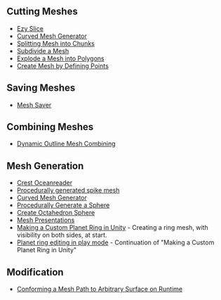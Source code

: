
## Cutting Meshes
* [Ezy Slice](https://github.com/DavidArayan/EzySlice)
* [Curved Mesh Generator](https://github.com/nrj/UnityCurvedMeshGenerator)
* [Splitting Mesh into Chunks](https://answers.unity.com/questions/629793/splitting-mesh-into-chunks.html)
* [Subdivide a Mesh](https://answers.unity.com/questions/259127/does-anyone-have-any-code-to-subdivide-a-mesh-and.html)
* [Explode a Mesh into Polygons](https://answers.unity.com/questions/338819/explode-a-mesh-into-polygons-efffect.html)
* [Create Mesh by Defining Points](https://answers.unity.com/questions/585948/create-mesh-by-defining-points.html)

## Saving Meshes
* [Mesh Saver](https://github.com/pharan/Unity-MeshSaver)

## Combining Meshes
* [Dynamic Outline Mesh Combining](https://github.com/TheBusyBiscuit/Unity-DynamicOutline-MeshCombining)

## Mesh Generation
* [Crest Oceanreader](https://github.com/huwb/crest-oceanrender)
* [Procedurally generated spike mesh](https://github.com/tenevdev/procedural-spikes)
* [Curved Mesh Generator](https://github.com/nrj/UnityCurvedMeshGenerator)
* [Procedurally Generate a Sphere](https://stackoverflow.com/questions/4081898/procedurally-generate-a-sphere-mesh)
* [Create Octahedron Sphere](https://www.binpress.com/tutorial/creating-an-octahedron-sphere/162)
* [Mesh Presentations](https://github.com/parahunter/mesh-presentation)
* [Making a Custom Planet Ring in Unity](https://www.youtube.com/watch?v=Rze4GEFrYYs) - Creating a ring mesh, with visibility on both sides, at start.
* [Planet ring editing in play mode](https://www.youtube.com/watch?v=WmWMC6iq7Y0) - Continuation of "Making a Custom Planet Ring in Unity"

## Modification
* [Conforming a Mesh Path to Arbitrary Surface on Runtime](https://answers.unity.com/questions/46457/conforming-a-mesh-path-to-arbitrary-surface-runtim.html)

